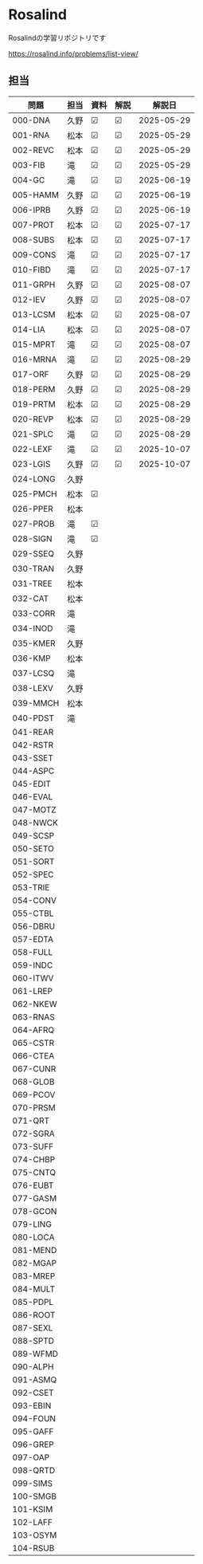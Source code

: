 # Rosalind
Rosalindの学習リポジトリです

https://rosalind.info/problems/list-view/


## 担当

| 問題     | 担当 | 資料 | 解説 | 解説日     |
| -------- | ---- | ---- | ---- | ---------- |
| 000-DNA  | 久野 | ☑    | ☑    | 2025-05-29 |
| 001-RNA  | 松本 | ☑    | ☑    | 2025-05-29 |
| 002-REVC | 松本 | ☑    | ☑    | 2025-05-29 |
| 003-FIB  | 滝   | ☑    | ☑    | 2025-05-29 |
| 004-GC   | 滝   | ☑    | ☑    | 2025-06-19 |
| 005-HAMM | 久野 | ☑    | ☑    | 2025-06-19 |
| 006-IPRB | 久野 | ☑    | ☑    | 2025-06-19 |
| 007-PROT | 松本 | ☑    | ☑    | 2025-07-17 |
| 008-SUBS | 松本 | ☑    | ☑    | 2025-07-17 |
| 009-CONS | 滝   | ☑    | ☑    | 2025-07-17 |
| 010-FIBD | 滝   | ☑    | ☑    | 2025-07-17 |
| 011-GRPH | 久野 | ☑    | ☑    | 2025-08-07 |
| 012-IEV  | 久野 | ☑    | ☑    | 2025-08-07 |
| 013-LCSM | 松本 | ☑    | ☑    | 2025-08-07 |
| 014-LIA  | 松本 | ☑    | ☑    | 2025-08-07 |
| 015-MPRT | 滝   | ☑    | ☑    | 2025-08-07 |
| 016-MRNA | 滝   | ☑    | ☑    | 2025-08-29 |
| 017-ORF  | 久野 | ☑    | ☑    | 2025-08-29 |
| 018-PERM | 久野 | ☑    | ☑    | 2025-08-29 |
| 019-PRTM | 松本 | ☑    | ☑    | 2025-08-29 |
| 020-REVP | 松本 | ☑    | ☑    | 2025-08-29 |
| 021-SPLC | 滝   | ☑    | ☑    | 2025-08-29 |
| 022-LEXF | 滝   | ☑    | ☑    | 2025-10-07 |
| 023-LGIS | 久野 | ☑    | ☑    | 2025-10-07 |
| 024-LONG | 久野 |      |      |            |
| 025-PMCH | 松本 | ☑    |      |            |
| 026-PPER | 松本 |      |      |            |
| 027-PROB | 滝   | ☑    |      |            |
| 028-SIGN | 滝   | ☑    |      |            |
| 029-SSEQ | 久野 |      |      |            |
| 030-TRAN | 久野 |      |      |            |
| 031-TREE | 松本 |      |      |            |
| 032-CAT  | 松本 |      |      |            |
| 033-CORR | 滝   |      |      |            |
| 034-INOD | 滝   |      |      |            |
| 035-KMER | 久野 |      |      |            |
| 036-KMP  | 松本 |      |      |            |
| 037-LCSQ | 滝   |      |      |            |
| 038-LEXV | 久野 |      |      |            |
| 039-MMCH | 松本 |      |      |            |
| 040-PDST | 滝   |      |      |            |
| 041-REAR |      |      |      |            |
| 042-RSTR |      |      |      |            |
| 043-SSET |      |      |      |            |
| 044-ASPC |      |      |      |            |
| 045-EDIT |      |      |      |            |
| 046-EVAL |      |      |      |            |
| 047-MOTZ |      |      |      |            |
| 048-NWCK |      |      |      |            |
| 049-SCSP |      |      |      |            |
| 050-SETO |      |      |      |            |
| 051-SORT |      |      |      |            |
| 052-SPEC |      |      |      |            |
| 053-TRIE |      |      |      |            |
| 054-CONV |      |      |      |            |
| 055-CTBL |      |      |      |            |
| 056-DBRU |      |      |      |            |
| 057-EDTA |      |      |      |            |
| 058-FULL |      |      |      |            |
| 059-INDC |      |      |      |            |
| 060-ITWV |      |      |      |            |
| 061-LREP |      |      |      |            |
| 062-NKEW |      |      |      |            |
| 063-RNAS |      |      |      |            |
| 064-AFRQ |      |      |      |            |
| 065-CSTR |      |      |      |            |
| 066-CTEA |      |      |      |            |
| 067-CUNR |      |      |      |            |
| 068-GLOB |      |      |      |            |
| 069-PCOV |      |      |      |            |
| 070-PRSM |      |      |      |            |
| 071-QRT  |      |      |      |            |
| 072-SGRA |      |      |      |            |
| 073-SUFF |      |      |      |            |
| 074-CHBP |      |      |      |            |
| 075-CNTQ |      |      |      |            |
| 076-EUBT |      |      |      |            |
| 077-GASM |      |      |      |            |
| 078-GCON |      |      |      |            |
| 079-LING |      |      |      |            |
| 080-LOCA |      |      |      |            |
| 081-MEND |      |      |      |            |
| 082-MGAP |      |      |      |            |
| 083-MREP |      |      |      |            |
| 084-MULT |      |      |      |            |
| 085-PDPL |      |      |      |            |
| 086-ROOT |      |      |      |            |
| 087-SEXL |      |      |      |            |
| 088-SPTD |      |      |      |            |
| 089-WFMD |      |      |      |            |
| 090-ALPH |      |      |      |            |
| 091-ASMQ |      |      |      |            |
| 092-CSET |      |      |      |            |
| 093-EBIN |      |      |      |            |
| 094-FOUN |      |      |      |            |
| 095-GAFF |      |      |      |            |
| 096-GREP |      |      |      |            |
| 097-OAP  |      |      |      |            |
| 098-QRTD |      |      |      |            |
| 099-SIMS |      |      |      |            |
| 100-SMGB |      |      |      |            |
| 101-KSIM |      |      |      |            |
| 102-LAFF |      |      |      |            |
| 103-OSYM |      |      |      |            |
| 104-RSUB |      |      |      |            |







